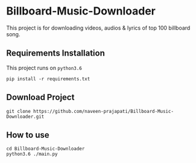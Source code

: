 
# Billboard-Music-Downloader
This project is for downloading videos, audios &amp; lyrics of top 100 billboard song.
## Requirements Installation
This project runs on `python3.6`
```
pip install -r requirements.txt
```
## Download Project
```
git clone https://github.com/naveen-prajapati/Billboard-Music-Downloader.git
```
## How to use
```
cd Billboard-Music-Downloader
python3.6 ./main.py
```
